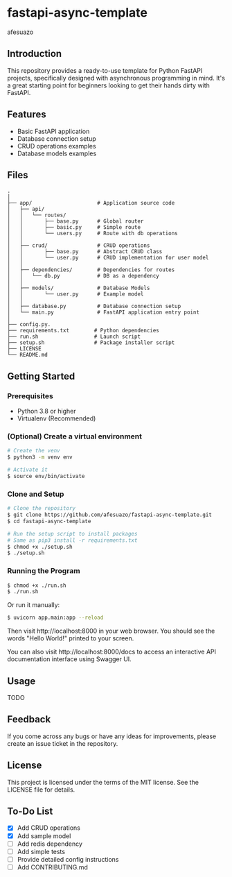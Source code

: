 # fastapi-async-template

afesuazo

## Introduction

This repository provides a ready-to-use template for Python FastAPI projects,
specifically designed with asynchronous programming in mind. 
It's a great starting point for beginners looking to get their hands dirty with FastAPI.

## Features

* Basic FastAPI application
* Database connection setup
* CRUD operations examples
* Database models examples

## Files

```
.
│
├── app/                     # Application source code
│   ├── api/                 
│   │   └── routes/          
│   │       ├── base.py      # Global router
│   │       ├── basic.py     # Simple route
│   │       └── users.py     # Route with db operations
│   │
│   ├── crud/                # CRUD operations
│   │       ├── base.py      # Abstract CRUD class
│   │       └── user.py      # CRUD implementation for user model
│   │
│   ├── dependencies/        # Dependencies for routes
│   │   └── db.py            # DB as a dependency
│   │
│   ├── models/              # Database Models
│   │       └── user.py      # Example model
│   │
│   ├── database.py          # Database connection setup
│   └── main.py              # FastAPI application entry point
│
├── config.py.              
├── requirements.txt        # Python dependencies
├── run.sh                  # Launch script
├── setup.sh                # Package installer script
├── LICENSE                 
└── README.md
```

## Getting Started

### Prerequisites
* Python 3.8 or higher
* Virtualenv (Recommended)

### (Optional) Create a virtual environment

```bash
# Create the venv
$ python3 -m venv env

# Activate it
$ source env/bin/activate
```

### Clone and Setup

```bash
# Clone the repository
$ git clone https://github.com/afesuazo/fastapi-async-template.git
$ cd fastapi-async-template

# Run the setup script to install packages
# Same as pip3 install -r requirements.txt
$ chmod +x ./setup.sh
$ ./setup.sh
```

### Running the Program

```bash
$ chmod +x ./run.sh
$ ./run.sh
```

Or run it manually:

```bash
$ uvicorn app.main:app --reload
```

Then visit http://localhost:8000 in your web browser. 
You should see the words "Hello World!" printed to your screen.

You can also visit http://localhost:8000/docs to access an 
interactive API documentation interface using Swagger UI.

## Usage

TODO

## Feedback

If you come across any bugs or have any ideas for improvements, 
please create an issue ticket in the repository.

## License

This project is licensed under the terms of the MIT license. See the LICENSE file for details.

## To-Do List

- [X] Add CRUD operations
- [X] Add sample model
- [ ] Add redis dependency
- [ ] Add simple tests
- [ ] Provide detailed config instructions
- [ ] Add CONTRIBUTING.md